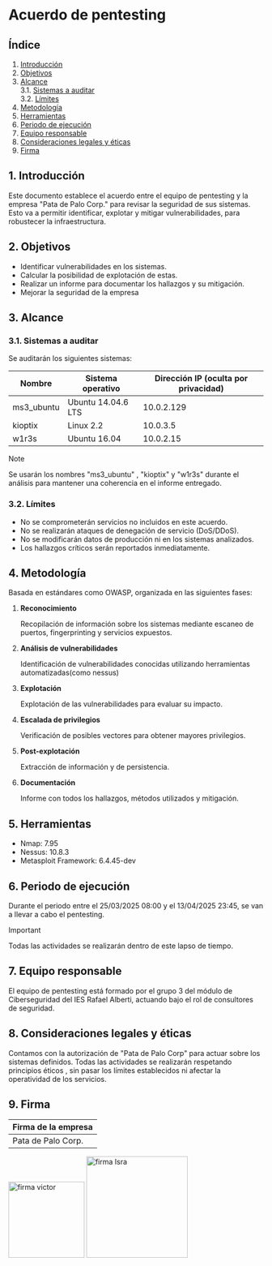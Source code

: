 # Acuerdo de pentesting

## Índice

1. [Introducción](#1-introducción)
2. [Objetivos](#2-objetivos)
3. [Alcance](#3-alcance)  
   3.1. [Sistemas a auditar](#31-sistemas-a-auditar)  
   3.2. [Límites](#32-límites)
4. [Metodología](#4-metodología)
5. [Herramientas](#5-herramientas)
6. [Periodo de ejecución](#6-periodo-de-ejecución)
7. [Equipo responsable](#7-equipo-responsable)
8. [Consideraciones legales y éticas](#8-consideraciones-legales-y-éticas)
9. [Firma](#9-firma)

## 1. Introducción

Este documento establece el acuerdo entre el equipo de pentesting y la empresa "Pata de Palo Corp." para revisar la seguridad de sus sistemas. Esto va a permitir identificar, explotar y mitigar vulnerabilidades, para robustecer la infraestructura.

## 2. Objetivos

- Identificar vulnerabilidades en los sistemas.
- Calcular la posibilidad de explotación de estas.
- Realizar un informe para documentar los hallazgos y su mitigación.
- Mejorar la seguridad de la empresa

## 3. Alcance

### 3.1. Sistemas a auditar

Se auditarán los siguientes sistemas:

| Nombre        | Sistema operativo   | Dirección IP (oculta por privacidad) |
| ------------- | ------------------- | ------------------------------------ |
| ms3_ubuntu    | Ubuntu 14.04.6 LTS  | 10.0.2.129                           |
| kioptix       | Linux 2.2           | 10.0.3.5                             |
| w1r3s         | Ubuntu 16.04        | 10.0.2.15                            |

> [!NOTE]  
> Se usarán los nombres "ms3_ubuntu" , "kioptix" y "w1r3s" durante el análisis para mantener una coherencia en el informe entregado.

### 3.2. Límites

- No se comprometerán servicios no incluidos en este acuerdo.
- No se realizarán ataques de denegación de servicio (DoS/DDoS).
- No se modificarán datos de producción ni en los sistemas analizados.
- Los hallazgos críticos serán reportados inmediatamente.

## 4. Metodología

Basada en estándares como OWASP, organizada en las siguientes fases:

1. **Reconocimiento**

   Recopilación de información sobre los sistemas mediante escaneo de puertos, fingerprinting y servicios expuestos.

2. **Análisis de vulnerabilidades**

   Identificación de vulnerabilidades conocidas utilizando herramientas automatizadas(como nessus)

3. **Explotación**

   Explotación de las vulnerabilidades para evaluar su impacto.

4. **Escalada de privilegios**

   Verificación de posibles vectores para obtener mayores privilegios.

5. **Post-explotación**

   Extracción de información y de persistencia.

6. **Documentación**

   Informe con todos los hallazgos, métodos utilizados y mitigación.

## 5. Herramientas

- Nmap: 7.95
- Nessus: 10.8.3
- Metasploit Framework: 6.4.45-dev

## 6. Periodo de ejecución

Durante el periodo entre el 25/03/2025 08:00 y el 13/04/2025 23:45, se van a llevar a cabo el pentesting.

> [!IMPORTANT]  
> Todas las actividades se realizarán dentro de este lapso de tiempo.

## 7. Equipo responsable

El equipo de pentesting está formado por el grupo 3 del módulo de Ciberseguridad del IES Rafael Alberti, actuando bajo el rol de consultores de seguridad.

## 8. Consideraciones legales y éticas

Contamos con la autorización de "Pata de Palo Corp" para actuar sobre los sistemas definidos. Todas las actividades se realizarán respetando principios éticos , sin pasar los límites establecidos ni afectar la operatividad de los servicios.

## 9. Firma

| Firma de la empresa |
| ------------------- |
| Pata de Palo Corp.  |

<img src="img/victorSignWhite.png" alt="firma victor" width="150"/>
<img src="img/israelSignWhite.png" alt="firma Isra" width="200"/>
